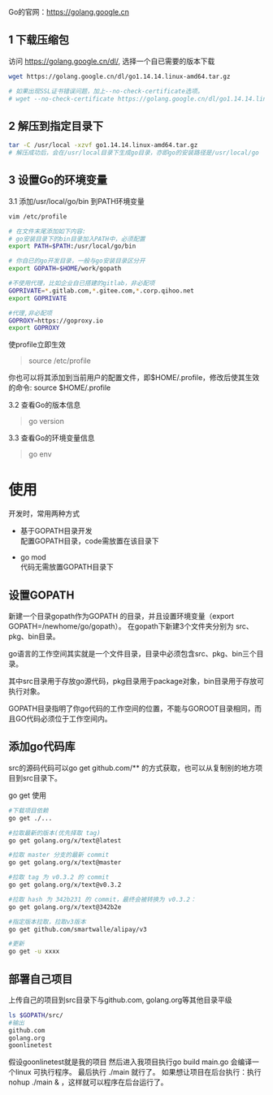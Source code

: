 

Go的官网：https://golang.google.cn


1 下载压缩包
------------
访问 https://golang.google.cn/dl/, 选择一个自已需要的版本下载
```sh
wget https://golang.google.cn/dl/go1.14.14.linux-amd64.tar.gz

# 如果出现SSL证书错误问题，加上--no-check-certificate选项。
# wget --no-check-certificate https://golang.google.cn/dl/go1.14.14.linux-amd64.tar.gz 
```


2 解压到指定目录下
------------
```sh
tar -C /usr/local -xzvf go1.14.14.linux-amd64.tar.gz
# 解压成功后，会在/usr/local目录下生成go目录，亦即go的安装路径是/usr/local/go
```


3 设置Go的环境变量
------------
3.1 添加/usr/local/go/bin 到PATH环境变量
```sh
vim /etc/profile

# 在文件末尾添加如下内容: 
# go安装目录下的bin目录加入PATH中，必须配置
export PATH=$PATH:/usr/local/go/bin

# 你自已的go开发目录，一般与go安装目录区分开
export GOPATH=$HOME/work/gopath

#不使用代理，比如企业自已搭建的gitlab，非必配项
GOPRIVATE=*.gitlab.com,*.gitee.com,*.corp.qihoo.net
export GOPRIVATE

#代理,非必配项
GOPROXY=https://goproxy.io
export GOPROXY
```

使profile立即生效  
> source /etc/profile

你也可以将其添加到当前用户的配置文件，即$HOME/.profile，修改后使其生效的命令: source $HOME/.profile


3.2 查看Go的版本信息
> go version

3.3 查看Go的环境变量信息
> go env






使用
=============

开发时，常用两种方式

- 基于GOPATH目录开发  
	配置GOPATH目录，code需放置在该目录下
	
- go mod  
	代码无需放置GOPATH目录下



设置GOPATH
-------------
新建一个目录gopath作为GOPATH 的目录，并且设置环境变量（export GOPATH=/newhome/go/gopath）。
在gopath下新建3个文件夹分别为 src、pkg、bin目录。


go语言的工作空间其实就是一个文件目录，目录中必须包含src、pkg、bin三个目录。

其中src目录用于存放go源代码，pkg目录用于package对象，bin目录用于存放可执行对象。

GOPATH目录指明了你go代码的工作空间的位置，不能与GOROOT目录相同，而且GO代码必须位于工作空间内。



添加go代码库
-------------
src的源码代码可以go get github.com/** 的方式获取，也可以从复制别的地方项目到src目录下。

go get 使用
```sh
#下载项目依赖
go get ./...

#拉取最新的版本(优先择取 tag)
go get golang.org/x/text@latest

#拉取 master 分支的最新 commit
go get golang.org/x/text@master

#拉取 tag 为 v0.3.2 的 commit
go get golang.org/x/text@v0.3.2

#拉取 hash 为 342b231 的 commit，最终会被转换为 v0.3.2：
go get golang.org/x/text@342b2e

#指定版本拉取，拉取v3版本
go get github.com/smartwalle/alipay/v3

#更新
go get -u xxxx
```



部署自己项目
-------------
上传自己的项目到src目录下与github.com, golang.org等其他目录平级
```sh
ls $GOPATH/src/
#输出
github.com
golang.org
goonlinetest
```

假设goonlinetest就是我的项目 然后进入我项目执行go build main.go 会编译一个linux 可执行程序。
最后执行 ./main 就行了。
如果想让项目在后台执行：执行 nohup ./main & ，这样就可以程序在后台运行了。

